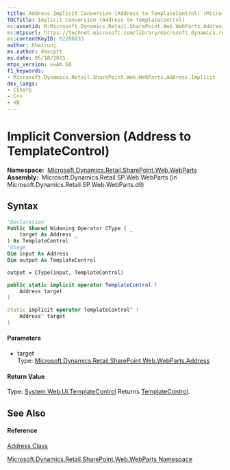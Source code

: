 ```yaml
---
title: Address Implicit Conversion (Address to TemplateControl) (Microsoft.Dynamics.Retail.SharePoint.Web.WebParts)
TOCTitle: Implicit Conversion (Address to TemplateControl)
ms:assetid: M:Microsoft.Dynamics.Retail.SharePoint.Web.WebParts.Address.op_Implicit(Microsoft.Dynamics.Retail.SharePoint.Web.WebParts.Address)~System.Web.UI.TemplateControl
ms:mtpsurl: https://technet.microsoft.com/library/microsoft.dynamics.retail.sharepoint.web.webparts.address.op_implicit(v=AX.60)
ms:contentKeyID: 62206833
author: Khairunj
ms.author: daxcpft
ms.date: 05/18/2015
mtps_version: v=AX.60
f1_keywords:
- Microsoft.Dynamics.Retail.SharePoint.Web.WebParts.Address.Implicit
dev_langs:
- CSharp
- C++
- VB
---
```


# Implicit Conversion (Address to TemplateControl)

**Namespace:**  [Microsoft.Dynamics.Retail.SharePoint.Web.WebParts](microsoft-dynamics-retail-sharepoint-web-webparts-namespace.md)  
**Assembly:**  Microsoft.Dynamics.Retail.SP.Web.WebParts (in Microsoft.Dynamics.Retail.SP.Web.WebParts.dll)

## Syntax

``` vb
'Declaration
Public Shared Widening Operator CType ( _
    target As Address _
) As TemplateControl
'Usage
Dim input As Address
Dim output As TemplateControl

output = CType(input, TemplateControl)
```

``` csharp
public static implicit operator TemplateControl (
    Address target
)
```

``` c++
static implicit operator TemplateControl^ (
    Address^ target
)
```

#### Parameters

  - target  
    Type: [Microsoft.Dynamics.Retail.SharePoint.Web.WebParts.Address](address-class-microsoft-dynamics-retail-sharepoint-web-webparts.md)  

#### Return Value

Type: [System.Web.UI.TemplateControl](https://technet.microsoft.com/library/2174ac61\(v=ax.60\))  
Returns [TemplateControl](https://technet.microsoft.com/library/2174ac61\(v=ax.60\)).  

## See Also

#### Reference

[Address Class](address-class-microsoft-dynamics-retail-sharepoint-web-webparts.md)

[Microsoft.Dynamics.Retail.SharePoint.Web.WebParts Namespace](microsoft-dynamics-retail-sharepoint-web-webparts-namespace.md)

